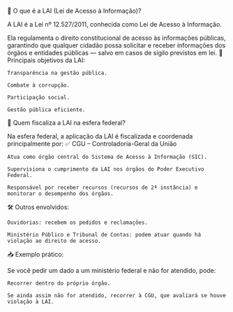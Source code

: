 📘 O que é a LAI (Lei de Acesso à Informação)?

A LAI é a Lei nº 12.527/2011, conhecida como Lei de Acesso à Informação.

Ela regulamenta o direito constitucional de acesso às informações públicas, garantindo que qualquer cidadão possa solicitar e receber informações dos órgãos e entidades públicas — salvo em casos de sigilo previstos em lei.
🧩 Principais objetivos da LAI:

    Transparência na gestão pública.

    Combate à corrupção.

    Participação social.

    Gestão pública eficiente.

🔎 Quem fiscaliza a LAI na esfera federal?

Na esfera federal, a aplicação da LAI é fiscalizada e coordenada principalmente por:
✅ CGU – Controladoria-Geral da União

    Atua como órgão central do Sistema de Acesso à Informação (SIC).

    Supervisiona o cumprimento da LAI nos órgãos do Poder Executivo Federal.

    Responsável por receber recursos (recursos de 2ª instância) e monitorar o desempenho dos órgãos.

🛠️ Outros envolvidos:

    Ouvidorias: recebem os pedidos e reclamações.

    Ministério Público e Tribunal de Contas: podem atuar quando há violação ao direito de acesso.

📥 Exemplo prático:

Se você pedir um dado a um ministério federal e não for atendido, pode:

    Recorrer dentro do próprio órgão.

    Se ainda assim não for atendido, recorrer à CGU, que avaliará se houve violação à LAI.